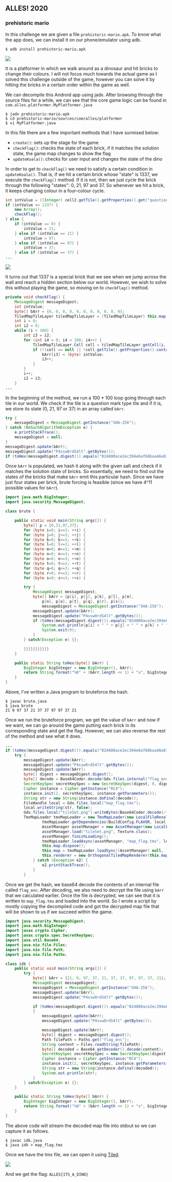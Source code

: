 ## ALLES! 2020
### prehistoric mario

In this challenge we are given a file `prehistoric-mario.apk`.  To know
what the app does, we can install it on our phone/emulator using adb.

```
$ adb install prehistoric-mario.apk
```

![](gameplay.png)

It is a platformer in which we walk around as a dinosaur and hit bricks
to change their colours. I will not focus much towards the actual game as
I solved this challenge outside of the game, however you can solve it by
hitting the bricks in a certain order within the game as well.

We can decompile this Android app using jadx. After browsing through the
source files for a while, we can see that the core game logic can be found
in `com.alles.platformer.MyPlatformer.java`

```
$ jadx prehistoric-mario.apk
$ cd prehistoric-mario/sources/com/alles/platformer
$ vi MyPlatformer.java
```

In this file there are a few important methods that I have surmised below:

- `create()`: sets up the stage for the game
- `checkFlag()`: checks the state of each brick, if it matches the solution state, the game map changes to show the flag
- `updateKoala()`: checks for user input and changes the state of the dino

In order to get to `checkFlag()` we need to satisfy a certain condition in
`updateKoala()`. That is, if we hit a certain brick whose "state" is 1337,
we execute the `checkFlag()` method. If it is not, then we just cycle the
brick through the following "states": 0, 21, 97 and 37. So whenever we hit
a brick, it keeps changing colour in a four-colour cycle.

```java
int intValue = ((Integer) cell2.getTile().getProperties().get("questionmarkType")).intValue();
if (intValue == 1337) {
    new Array();
    checkFlag();
} else {
    if (intValue == 0) {
        intValue = 21;
    } else if (intValue == 21) {
        intValue = 97;
    } else if (intValue == 97) {
        intValue = 37;
    } else if (intValue == 37) {
...
```

![](rainbow.png)

It turns out that 1337 is a special brick that we see when we jump across
the wall and reach a hidden section below our world. However, we wish to 
solve this without playing the game, so moving on to `checkFlag()` method.

```java
private void checkFlag() {
    MessageDigest messageDigest;
    int intValue;
    byte[] bArr = {0, 0, 0, 0, 0, 0, 0, 0, 0, 0, 0};
    TiledMapTileLayer tiledMapTileLayer = (TiledMapTileLayer) this.map.getLayers().get("questionmarks");
    int i = 0;
    int i2 = 0;
    while (i < 100) {
        int i3 = i2;
        for (int i4 = 0; i4 < 100; i4++) {
            TiledMapTileLayer.Cell cell = tiledMapTileLayer.getCell(i, i4);
            if (!(cell == null || !cell.getTile().getProperties().containsKey("questionmarkType") || (intValue = ((Integer) cell.getTile().getProperties().get("questionmarkType")).intValue()) == 1337)) {
                bArr[i3] = (byte) intValue;
                i3++;
            }
        }
        i++;
        i2 = i3;
    }
...
```

In the beginning of the method, we run a 100 * 100 loop going through each
tile in our world. We check if the tile is a question mark type tile and
if it is, we store its state (0, 21, 97 or 37) in an array called `bArr`. 

```java
try {
    messageDigest = MessageDigest.getInstance("SHA-256");
} catch (NoSuchAlgorithmException e) {
    e.printStackTrace();
    messageDigest = null;
}
messageDigest.update(bArr);
messageDigest.update("P4ssw0rdS4lt".getBytes());
if (toHex(messageDigest.digest()).equals("024800ace2ec394e6af68baa46e81dfbea93f0f6730610560c66ee9748d91420")) {
```

Once `bArr` is populated, we hash it along with the given salt and check
if it matches the solution state of bricks. So essentially, we need to
find out the states of the bricks that make `bArr` emit this particular
hash. Since we have just four states per brick, brute forcing is feasible
(since we have 4^11 possible values for `bArr`).

```java
import java.math.BigInteger;
import java.security.MessageDigest;

class brute {

    public static void main(String args[]) {
        byte[] p = {0,21,97,37};
        for (byte i=0; i<=3; ++i) {
        for (byte j=0; j<=3; ++j) {
        for (byte k=0; k<=3; ++k) {
        for (byte l=0; l<=3; ++l) {
        for (byte m=0; m<=3; ++m) {
        for (byte n=0; n<=3; ++n) {
        for (byte o=0; o<=3; ++o) {
        for (byte t=0; t<=3; ++t) {
        for (byte q=0; q<=3; ++q) {
        for (byte r=0; r<=3; ++r) {
        for (byte s=0; s<=3; ++s) {

        try {
            MessageDigest messageDigest;
            byte[] bArr = {p[i], p[j], p[k], p[l], p[m],
                p[n], p[o], p[t], p[q], p[r], p[s]};
                messageDigest = MessageDigest.getInstance("SHA-256");
            messageDigest.update(bArr);
            messageDigest.update("P4ssw0rdS4lt".getBytes());
            if (toHex(messageDigest.digest()).equals("024800ace2ec394e6af68baa46e81dfbea93f0f6730610560c66ee9748d91420")) {
                System.out.println(p[i] + " " + p[j] + " " + p[k] + " " + p[l] + " " + p[m] + " " + p[n] + " " + p[o] + " " + p[t] + " " + p[q] + " " + p[r] + " " + p[s] + " ");
                System.exit(0);
            }
        } catch(Exception e) {};

        }}}}}}}}}}}
    }

    public static String toHex(byte[] bArr) {
        BigInteger bigInteger = new BigInteger(1, bArr);
        return String.format("%0" + (bArr.length << 1) + "x", bigInteger);
    }
}
```

Above, I've written a Java program to bruteforce the hash.

```
$ javac brute.java
$ java brute
21 0 97 37 21 37 37 97 97 37 21
```

Once we run the bruteforce program, we get the value of `bArr` and now if
we want, we can go around the game putting each brick in its corresponding
state and get the flag. However, we can also reverse the rest of the
method and see what it does.

```java
...
if (toHex(messageDigest.digest()).equals("024800ace2ec394e6af68baa46e81dfbea93f0f6730610560c66ee9748d91420")) {
    try {
        messageDigest.update(bArr);
        messageDigest.update("P4ssw0rdS4lt".getBytes());
        messageDigest.update(bArr);
        byte[] digest = messageDigest.digest();
        byte[] decode = Base64Coder.decode(Gdx.files.internal("flag_enc").readString());
        SecretKeySpec secretKeySpec = new SecretKeySpec(digest, 0, digest.length, "RC4");
        Cipher instance = Cipher.getInstance("RC4");
        instance.init(2, secretKeySpec, instance.getParameters());
        String str = new String(instance.doFinal(decode));
        FileHandle local = Gdx.files.local("map_flag.tmx");
        local.writeString(str, false);
        Gdx.files.local("tileSet.png").writeBytes(Base64Coder.decode(/* a very long string */), false);
        TmxMapLoader tmxMapLoader = new TmxMapLoader(new LocalFileResolver());
                tmxMapLoader.getDependencies(BuildConfig.FLAVOR, local, (BaseTmxMapLoader.Parameters) null);
                AssetManager assetManager = new AssetManager(new LocalFileResolver());
                assetManager.load("tileSet.png", Texture.class);
                assetManager.finishLoading();
                tmxMapLoader.loadAsync(assetManager, "map_flag.tmx", local, (TmxMapLoader.Parameters) null);
                this.map.dispose();
                this.map = tmxMapLoader.loadSync((AssetManager) null, (String) null, (FileHandle) null, (TmxMapLoader.Parameters) null);
                this.renderer = new OrthogonalTiledMapRenderer(this.map, 0.0625f);
            } catch (Exception e2) {
                e2.printStackTrace();
            }
        }
```

Once we get the hash, we base64 decode the contents of an internal file
called `flag_enc`. After decoding, we also need to decrypt the file using
`bArr` that we calculated earlier. Once the file is decrypted, we can see
that it is written to `map_flag.tmx` and loaded into the world. So I wrote
a script by mostly copying the decompiled code and got the decrypted map
file that will be shown to us if we succeed within the game.

```java
import java.security.MessageDigest;
import java.math.BigInteger;
import javax.crypto.Cipher;
import javax.crypto.spec.SecretKeySpec;
import java.util.Base64;
import java.nio.file.Files;
import java.nio.file.Path;
import java.nio.file.Paths;

class idk {
    public static void main(String args[]) {
        try {
            byte[] bArr = {21, 0, 97, 37, 21, 37, 37, 97, 97, 37, 21};
            MessageDigest messageDigest;
            messageDigest = MessageDigest.getInstance("SHA-256");
            messageDigest.update(bArr);
            messageDigest.update("P4ssw0rdS4lt".getBytes());

            if (toHex(messageDigest.digest()).equals("024800ace2ec394e6af68baa46e81dfbea93f0f6730610560c66ee9748d91420"))
            {
                messageDigest.update(bArr);
                messageDigest.update("P4ssw0rdS4lt".getBytes());

                messageDigest.update(bArr);
                byte[] digest = messageDigest.digest();
                Path filePath = Paths.get("flag_enc");
                String content = Files.readString(filePath);
                byte[] decoded = Base64.getDecoder().decode(content);
                SecretKeySpec secretKeySpec = new SecretKeySpec(digest, 0, digest.length, "RC4");
                Cipher instance = Cipher.getInstance("RC4");
                instance.init(2, secretKeySpec, instance.getParameters());
                String str = new String(instance.doFinal(decoded));
                System.out.println(str);
            }
        } catch(Exception e) {};
    }

    public static String toHex(byte[] bArr) {
        BigInteger bigInteger = new BigInteger(1, bArr);
        return String.format("%0" + (bArr.length << 1) + "x", bigInteger);
    }
}
```

The above code will stream the decoded map file into stdout so we can
capture it as follows.

```
$ javac idk.java
$ java idk > map_flag.tmx
```

Once we have the tmx file, we can open it using
[Tiled](https://www.mapeditor.org/).

![](tiled.png)

And we get the flag: `ALLES{1TS_A_DINO}`

